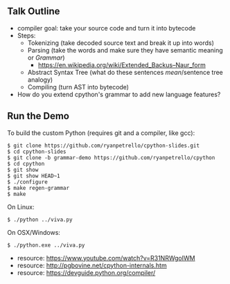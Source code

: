 Talk Outline
------------
- compiler goal: take your source code and turn it into bytecode
- Steps:
    - Tokenizing (take decoded source text and break it up into words)
    - Parsing (take the words and make sure they have semantic meaning or
      *Grammar*)
       - https://en.wikipedia.org/wiki/Extended_Backus–Naur_form
    - Abstract Syntax Tree (what do these sentences _mean_/sentence tree analogy)
    - Compiling (turn AST into bytecode)
- How do you extend cpython's grammar to add new language features?

Run the Demo
------------
To build the custom Python (requires git and a compiler, like gcc):

```
$ git clone https://github.com/ryanpetrello/cpython-slides.git
$ cd cpython-slides
$ git clone -b grammar-demo https://github.com/ryanpetrello/cpython
$ cd cpython
$ git show
$ git show HEAD~1
$ ./configure
$ make regen-grammar
$ make
```

On Linux:
```
$ ./python ../viva.py
```

On OSX/Windows:
```
$ ./python.exe ../viva.py
```

* resource: https://www.youtube.com/watch?v=R31NRWgoIWM
* resource: http://pgbovine.net/cpython-internals.htm
* resource: https://devguide.python.org/compiler/
